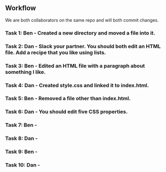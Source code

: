 ## Workflow

We are both collaborators on the same repo and will both commit changes.

### Task 1: Ben - Created a new directory and moved a file into it. 

### Task 2: Dan - Slack your partner. You should both edit an HTML file. Add a recipe that you like using lists. 

### Task 3: Ben - Edited an HTML file with a paragraph about something I like. 

### Task 4: Dan - Created style.css and linked it to index.html.

### Task 5: Ben - Removed a file other than index.html.

### Task 6: Dan - You should edit five CSS properties.

### Task 7: Ben - 

### Task 8: Dan - 

### Task 9: Ben - 

### Task 10: Dan - 
